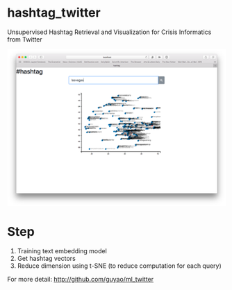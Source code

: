 # hashtag_twitter
Unsupervised Hashtag Retrieval and Visualization for Crisis Informatics from Twitter

![](https://github.com/guyao/hashtag_twitter/raw/master/images/screen_shot.png)

# Step
1. Training text embedding model
2. Get hashtag vectors
3. Reduce dimension using t-SNE (to reduce computation for each query)

For more detail: http://github.com/guyao/ml_twitter
